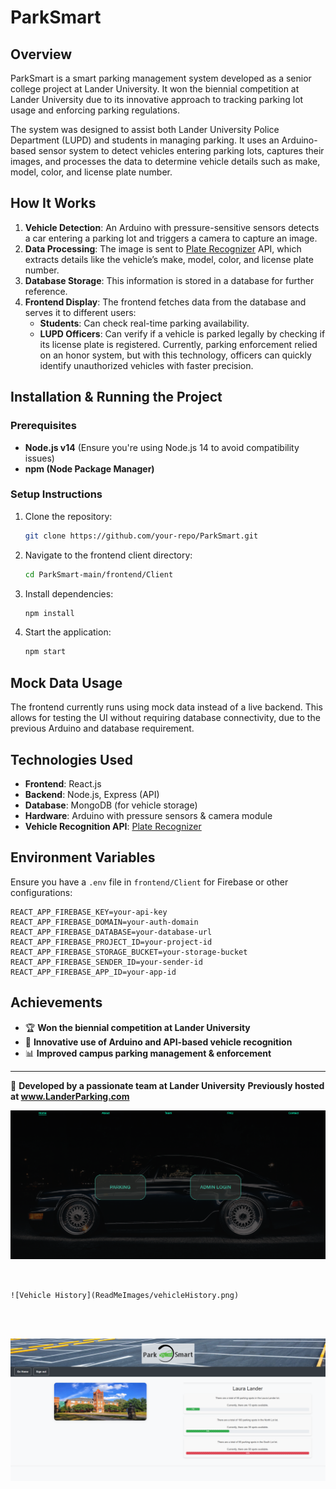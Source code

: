 # ParkSmart

## Overview
ParkSmart is a smart parking management system developed as a senior college project at Lander University. It won the biennial competition at Lander University due to its innovative approach to tracking parking lot usage and enforcing parking regulations.

The system was designed to assist both Lander University Police Department (LUPD) and students in managing parking. It uses an Arduino-based sensor system to detect vehicles entering parking lots, captures their images, and processes the data to determine vehicle details such as make, model, color, and license plate number.

## How It Works
1. **Vehicle Detection**: An Arduino with pressure-sensitive sensors detects a car entering a parking lot and triggers a camera to capture an image.
2. **Data Processing**: The image is sent to [Plate Recognizer](https://platerecognizer.com) API, which extracts details like the vehicle’s make, model, color, and license plate number.
3. **Database Storage**: This information is stored in a database for further reference.
4. **Frontend Display**: The frontend fetches data from the database and serves it to different users:
   - **Students**: Can check real-time parking availability.
   - **LUPD Officers**: Can verify if a vehicle is parked legally by checking if its license plate is registered. Currently, parking enforcement relied on an honor system, but with this technology, officers can quickly identify unauthorized vehicles with faster precision.

## Installation & Running the Project
### Prerequisites
- **Node.js v14** (Ensure you're using Node.js 14 to avoid compatibility issues)
- **npm (Node Package Manager)**

### Setup Instructions
1. Clone the repository:
   ```sh
   git clone https://github.com/your-repo/ParkSmart.git
   ```
2. Navigate to the frontend client directory:
   ```sh
   cd ParkSmart-main/frontend/Client
   ```
3. Install dependencies:
   ```sh
   npm install
   ```
4. Start the application:
   ```sh
   npm start
   ```

## Mock Data Usage
The frontend currently runs using mock data instead of a live backend. This allows for testing the UI without requiring database connectivity, due to the previous Arduino and database requirement.

## Technologies Used
- **Frontend**: React.js
- **Backend**: Node.js, Express (API)
- **Database**: MongoDB (for vehicle storage)
- **Hardware**: Arduino with pressure sensors & camera module
- **Vehicle Recognition API**: [Plate Recognizer](https://platerecognizer.com)

## Environment Variables
Ensure you have a `.env` file in `frontend/Client` for Firebase or other configurations:
```plaintext
REACT_APP_FIREBASE_KEY=your-api-key
REACT_APP_FIREBASE_DOMAIN=your-auth-domain
REACT_APP_FIREBASE_DATABASE=your-database-url
REACT_APP_FIREBASE_PROJECT_ID=your-project-id
REACT_APP_FIREBASE_STORAGE_BUCKET=your-storage-bucket
REACT_APP_FIREBASE_SENDER_ID=your-sender-id
REACT_APP_FIREBASE_APP_ID=your-app-id
```
## Achievements
- 🏆 **Won the biennial competition at Lander University**
- 🚗 **Innovative use of Arduino and API-based vehicle recognition**
- 📊 **Improved campus parking management & enforcement**

---
🚀 **Developed by a passionate team at Lander University**
**Previously hosted at www.LanderParking.com**


![Home Page](ReadMeImages/homePage.png)



~~~~~~~~~~~~~~~~~~~~~~~~~~~~~~~~~~~~~~~~~~~~~~~~~~~~~~~~~~~~~~~~~~~~~~~~~


![Vehicle History](ReadMeImages/vehicleHistory.png)




~~~~~~~~~~~~~~~~~~~~~~~~~~~~~~~~~~~~~~~~~~~~~~~~~~~~~~~~~~~~~~~~~~~~~~~~~



![Parking History](ReadMeImages/parkingStats.png)